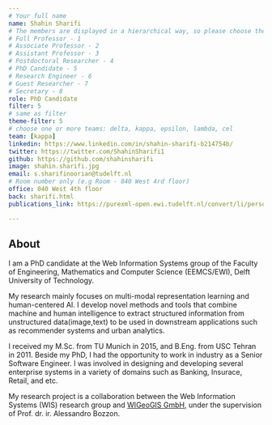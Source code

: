 ```yaml
---
# Your full name 
name: Shahin Sharifi
# The members are displayed in a hierarchical way, so please choose the role and filter number from this list:
# Full Professor - 1
# Associate Professor - 2
# Assistant Professor - 3
# Postdoctoral Researcher - 4
# PhD Candidate - 5
# Research Engineer - 6 
# Guest Researcher - 7
# Secretary - 8
role: PhD Candidate
filter: 5
# same as filter
theme-filter: 5
# choose one or more teams: delta, kappa, epsilon, lambda, cel
team: [kappa]
linkedin: https://www.linkedin.com/in/shahin-sharifi-b214754b/
twitter: https://twitter.com/ShahinSharifi1
github: https://github.com/shahinsharifi
image: shahin.sharifi.jpg
email: s.sharifinoorian@tudelft.nl
# Room number only (e.g Room - 840 West 4rd floor)
office: 040 West 4th floor
back: sharifi.html
publications_link: https://purexml-open.ewi.tudelft.nl/convert/li/persons/cc9e9819-8440-47ed-8611-392a0afc3831

---
```


## About
I am a PhD candidate at the Web Information Systems group of the Faculty of Engineering, Mathematics and Computer Science (EEMCS/EWI), Delft University of Technology.

My research mainly focuses on multi-modal representation learning and human-centered AI. I develop novel methods and tools that combine machine and human intelligence to extract structured information from unstructured data(image,text) to be used in downstream applications such as recommender systems and urban analytics. 

I received my M.Sc. from TU Munich in 2015, and B.Eng. from USC Tehran in 2011. Beside my PhD, I had the opportunity to work in industry as a Senior Software Engineer. I was involved in designing and developing several enterprise systems in a variety of domains such as Banking, Insurace, Retail, and etc.

My research project is a collaboration between the Web Information Systems (WIS) research group and <a href="https://www.wigeogis.com/en/home">WIGeoGIS GmbH</a>, under the supervision of Prof. dr. ir. Alessandro Bozzon.


